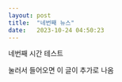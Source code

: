 ```yaml
---
layout: post
title:  "네번째 뉴스"
date:   2023-10-24 04:50:23
---
```



네번째 시간 테스트

눌러서 들어오면 이 글이 추가로 나옴
